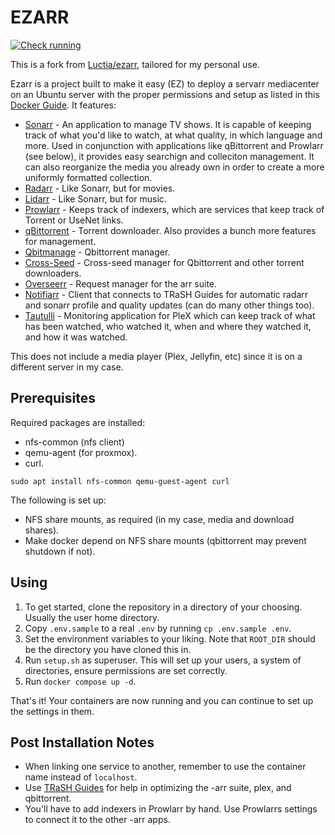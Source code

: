 # EZARR
[![Check running](https://github.com/Luctia/ezarr/actions/workflows/check_running.yml/badge.svg)](https://github.com/Luctia/ezarr/actions/workflows/check_running.yml)

This is a fork from [Luctia/ezarr](https://github.com/Luctia/ezarr), tailored for my personal use.

Ezarr is a project built to make it easy (EZ) to deploy a servarr mediacenter on an Ubuntu server with the proper permissions and setup as listed in this [Docker Guide](https://wiki.servarr.com/docker-guide). It features:
- [Sonarr](https://sonarr.tv/) - An application to manage TV shows. It is capable of keeping track
  of what you'd like to watch, at what quality, in which language and more. Used in conjunction with
  applications like qBittorrent and Prowlarr (see below), it provides easy searchign and colleciton
  management. It can also reorganize the media you already own in order to create a more uniformly
  formatted collection.
- [Radarr](https://radarr.video/) - Like Sonarr, but for movies.
- [Lidarr](https://lidarr.audio/) - Like Sonarr, but for music.
- [Prowlarr](https://wiki.servarr.com/prowlarr) - Keeps track of indexers, which are services that
  keep track of Torrent or UseNet links.
- [qBittorrent](https://www.qbittorrent.org/) - Torrent downloader. Also provides a bunch more
  features for management.
- [Qbitmanage](https://github.com/StuffAnThings/qbit_manage) - Qbittorrent manager.
- [Cross-Seed](https://github.com/cross-seed/cross-seed) - Cross-seed manager for Qbittorrent and other torrent downloaders.
- [Overseerr](https://overseerr.dev/) - Request manager for the arr suite.
- [Notifiarr](https://notifiarr.com/guest/login) - Client that connects to TRaSH Guides for automatic radarr and sonarr profile and quality updates (can do many other things too).
- [Tautulli](https://tautulli.com/) - Monitoring application for PleX which can keep track of
  what has been watched, who watched it, when and where they watched it, and how it was watched.

This does not include a media player (Plex, Jellyfin, etc) since it is on a different server in my case. 

## Prerequisites
Required packages are installed:
  - nfs-common (nfs client)
  - qemu-agent (for proxmox).
  - curl.

`sudo apt install nfs-common qemu-guest-agent curl`

The following is set up:
  - NFS share mounts, as required (in my case, media and download shares).
  - Make docker depend on NFS share mounts (qbittorrent may prevent shutdown if not).

## Using
1. To get started, clone the repository in a directory of your choosing.  Usually the user home directory.
2. Copy `.env.sample` to a real `.env` by running `cp .env.sample .env`.
3. Set the environment variables to your liking. Note that `ROOT_DIR` should be the directory you
   have cloned this in.
4. Run `setup.sh` as superuser. This will set up your users, a system of directories, ensure
   permissions are set correctly.
5. Run `docker compose up -d`.

That's it! Your containers are now running and you can continue to set up the settings in them.

## Post Installation Notes
- When linking one service to another, remember to use the container name instead of `localhost`.
- Use [TRaSH Guides](https://trash-guides.info/) for help in optimizing the -arr suite, plex, and qbittorrent.
- You'll have to add indexers in Prowlarr by hand. Use Prowlarrs settings to connect it to the
  other -arr apps.

